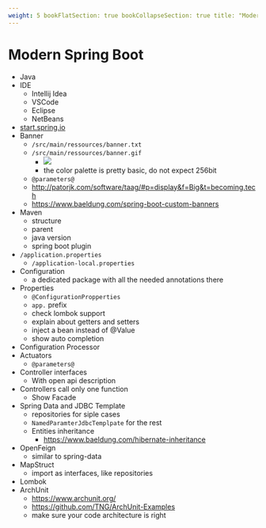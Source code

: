 ```yaml
---
weight: 5 bookFlatSection: true bookCollapseSection: true title: "Modern Spring Boot"
---
```


# Modern Spring Boot

- Java
- IDE
    - Intellij Idea
    - VSCode
    - Eclipse
    - NetBeans
- [start.spring.io](https://start.spring.io)
- Banner
    - `/src/main/ressources/banner.txt`
    - `/src/main/ressources/banner.gif`
        - ![](/university/modern-spring-boot/banner-gif.png)
        - the color palette is pretty basic, do not expect 256bit
    - `@parameters@`
    - http://patorjk.com/software/taag/#p=display&f=Big&t=becoming.tech
    - https://www.baeldung.com/spring-boot-custom-banners
- Maven
    - structure
    - parent
    - java version
    - spring boot plugin
- `/application.properties`
    - `/application-local.properties`
- Configuration
    - a dedicated package with all the needed annotations there
- Properties
    - `@ConfigurationPropperties`
    - `app.` prefix
    - check lombok support
    - explain about getters and setters
    - inject a bean instead of @Value
    - show auto completion
- Configuration Processor
- Actuators
    - `@parameters@`
- Controller interfaces
    - With open api description
- Controllers call only one function
    - Show Facade
- Spring Data and JDBC Template
    - repositories for siple cases
    - `NamedParamterJdbcTemplpate` for the rest
    - Entities inheritance
      - https://www.baeldung.com/hibernate-inheritance
- OpenFeign
    - similar to spring-data
- MapStruct
    - import as interfaces, like repositories
- Lombok
- ArchUnit
    - https://www.archunit.org/
    - https://github.com/TNG/ArchUnit-Examples
    - make sure your code architecture is right

